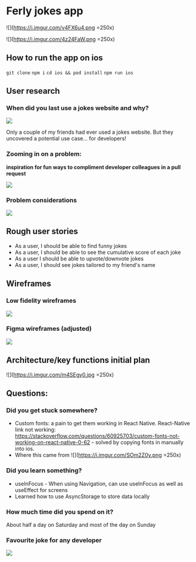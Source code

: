 # Ferly jokes app

![](https://i.imgur.com/v4FX6u4.png =250x) 

![](https://i.imgur.com/4z24FaW.png =250x)

## How to run the app on ios

`git clone`
`npm i`
`cd ios && pod install`
`npm run ios`

## User research

### When did you last use a jokes website and why?

![](https://i.imgur.com/n28vy8r.jpg)

Only a couple of my friends had ever used a jokes website. But they uncovered a potential use case... for developers!

### Zooming in on a problem:

**inspiration for fun ways to compliment developer colleagues in a pull request**

![](https://i.imgur.com/e4yDAvg.jpg)

### Problem considerations

![](https://i.imgur.com/c6l8fzu.jpg)

## Rough user stories

- As a user, I should be able to find funny jokes
- As a user, I should be able to see the cumulative score of each joke
- As a user I should be able to upvote/downvote jokes
- As a user, I should see jokes tailored to my friend's name

## Wireframes

### Low fidelity wireframes

![](https://i.imgur.com/G97G2ED.jpg)

### Figma wireframes (adjusted)

![](https://i.imgur.com/fo5cjJD.png)

## Architecture/key functions initial plan

![](https://i.imgur.com/m4SEgy0.jpg =250x)

## Questions:

### Did you get stuck somewhere?

- Custom fonts: a pain to get them working in React Native. React-Native link not working: https://stackoverflow.com/questions/60925703/custom-fonts-not-working-on-react-native-0-62 - solved by copying fonts in manually into ios.
- Where this came from
  ![](https://i.imgur.com/SOm2Z0y.png =250x)

### Did you learn something?

- useInFocus - When using Navigation, can use useInFocus as well as useEffect for screens
- Learned how to use AsyncStorage to store data locally

### How much time did you spend on it?

About half a day on Saturday and most of the day on Sunday

### Favourite joke for any developer

![](https://i.imgur.com/iYIRJTp.png)
